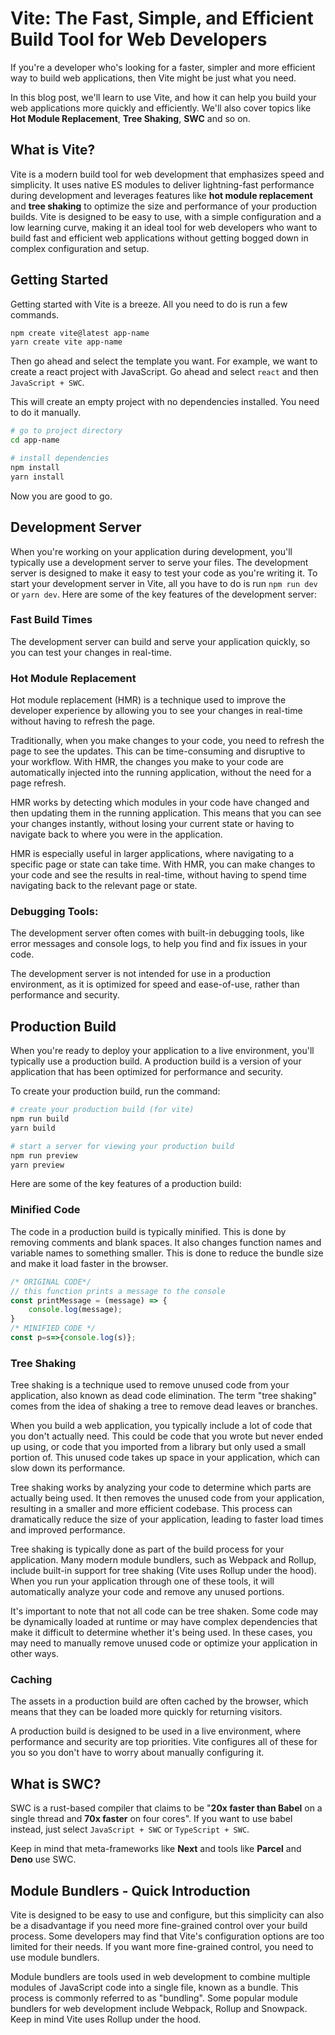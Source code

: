 # Vite: The Fast, Simple, and Efficient Build Tool for Web Developers

If you're a developer who's looking for a faster, simpler and more efficient way to build web applications, then Vite might be just what you need.

In this blog post, we'll learn to use Vite, and how it can help you build your web applications more quickly and efficiently. We'll also cover topics like **Hot Module Replacement**, **Tree Shaking**, **SWC** and so on.

## What is Vite?

Vite is a modern build tool for web development that emphasizes speed and simplicity. It uses native ES modules to deliver lightning-fast performance during development and leverages features like **hot module replacement** and **tree shaking** to optimize the size and performance of your production builds. Vite is designed to be easy to use, with a simple configuration and a low learning curve, making it an ideal tool for web developers who want to build fast and efficient web applications without getting bogged down in complex configuration and setup.

## Getting Started

Getting started with Vite is a breeze. All you need to do is run a few commands.

```bash
npm create vite@latest app-name
yarn create vite app-name
```

Then go ahead and select the template you want. For example, we want to create a react project with JavaScript. Go ahead and select `react` and then `JavaScript + SWC`.

This will create an empty project with no dependencies installed. You need to do it manually.

```bash
# go to project directory
cd app-name

# install dependencies
npm install
yarn install
```

Now you are good to go.

## Development Server

When you're working on your application during development, you'll typically use a development server to serve your files. The development server is designed to make it easy to test your code as you're writing it. To start your development server in Vite, all you have to do is run `npm run dev` or `yarn dev`. Here are some of the key features of the development server:

### **Fast Build Times**
    

The development server can build and serve your application quickly, so you can test your changes in real-time.

### **Hot Module Replacement**
    

Hot module replacement (HMR) is a technique used to improve the developer experience by allowing you to see your changes in real-time without having to refresh the page.

Traditionally, when you make changes to your code, you need to refresh the page to see the updates. This can be time-consuming and disruptive to your workflow. With HMR, the changes you make to your code are automatically injected into the running application, without the need for a page refresh.

HMR works by detecting which modules in your code have changed and then updating them in the running application. This means that you can see your changes instantly, without losing your current state or having to navigate back to where you were in the application.

HMR is especially useful in larger applications, where navigating to a specific page or state can take time. With HMR, you can make changes to your code and see the results in real-time, without having to spend time navigating back to the relevant page or state.

### **Debugging Tools**:
    

The development server often comes with built-in debugging tools, like error messages and console logs, to help you find and fix issues in your code.

The development server is not intended for use in a production environment, as it is optimized for speed and ease-of-use, rather than performance and security.

## Production Build

When you're ready to deploy your application to a live environment, you'll typically use a production build. A production build is a version of your application that has been optimized for performance and security.

To create your production build, run the command:

```bash
# create your production build (for vite)
npm run build
yarn build

# start a server for viewing your production build
npm run preview
yarn preview
```

Here are some of the key features of a production build:

### **Minified Code**
    

The code in a production build is typically minified. This is done by removing comments and blank spaces. It also changes function names and variable names to something smaller. This is done to reduce the bundle size and make it load faster in the browser.

```javascript
/* ORIGINAL CODE*/
// this function prints a message to the console
const printMessage = (message) => {
    console.log(message);
}
/* MINIFIED CODE */
const p=s=>{console.log(s)};
```

### **Tree Shaking**
    

Tree shaking is a technique used to remove unused code from your application, also known as dead code elimination. The term "tree shaking" comes from the idea of shaking a tree to remove dead leaves or branches.

When you build a web application, you typically include a lot of code that you don't actually need. This could be code that you wrote but never ended up using, or code that you imported from a library but only used a small portion of. This unused code takes up space in your application, which can slow down its performance.

Tree shaking works by analyzing your code to determine which parts are actually being used. It then removes the unused code from your application, resulting in a smaller and more efficient codebase. This process can dramatically reduce the size of your application, leading to faster load times and improved performance.

Tree shaking is typically done as part of the build process for your application. Many modern module bundlers, such as Webpack and Rollup, include built-in support for tree shaking (Vite uses Rollup under the hood). When you run your application through one of these tools, it will automatically analyze your code and remove any unused portions.

It's important to note that not all code can be tree shaken. Some code may be dynamically loaded at runtime or may have complex dependencies that make it difficult to determine whether it's being used. In these cases, you may need to manually remove unused code or optimize your application in other ways.

### **Caching**
    

The assets in a production build are often cached by the browser, which means that they can be loaded more quickly for returning visitors.

A production build is designed to be used in a live environment, where performance and security are top priorities. Vite configures all of these for you so you don't have to worry about manually configuring it.

## What is SWC?

SWC is a rust-based compiler that claims to be "**20x faster than Babel** on a single thread and **70x faster** on four cores". If you want to use babel instead, just select `JavaScript + SWC` or `TypeScript + SWC`.

Keep in mind that meta-frameworks like **Next** and tools like **Parcel** and **Deno** use SWC.

## Module Bundlers - Quick Introduction

Vite is designed to be easy to use and configure, but this simplicity can also be a disadvantage if you need more fine-grained control over your build process. Some developers may find that Vite's configuration options are too limited for their needs. If you want more fine-grained control, you need to use module bundlers.

Module bundlers are tools used in web development to combine multiple modules of JavaScript code into a single file, known as a bundle. This process is commonly referred to as "bundling". Some popular module bundlers for web development include Webpack, Rollup and Snowpack. Keep in mind Vite uses Rollup under the hood.